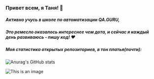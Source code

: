 ### Привет всем, я Таня! :hibiscus:
##### Активно учусь в школе по автоматизации QA.GURU,
##### Это ремесло оказалось интереснее чем дота, и сейчас я каждый день развиваюсь - пишу код! :hearts:
##### 


##### Моя статистика открытых репозиториев, в тон платья(почти):

![Anurag's GitHub stats](https://github-readme-stats.vercel.app/api?username=swastest&show_icons=true&theme=dracula)

![This is an image](https://cs8.pikabu.ru/post_img/2017/12/17/8/og_og_1513518205258292629.jpg)


<!--


Here are some ideas to get you started:

- 🔭 I’m currently working on ...
- 🌱 I’m currently learning ...
- 👯 I’m looking to collaborate on ...
- 🤔 I’m looking for help with ...
- 💬 Ask me about ...
- 📫 How to reach me: ...
- 😄 Pronouns: ...
- ⚡ Fun fact: ...
-->
